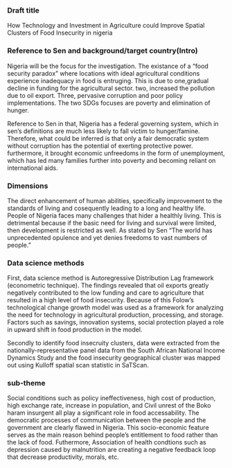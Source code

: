 ### Draft title

How Technology and Investment in Agriculture could Improve Spatial Clusters of Food Insecurity in nigeria

### Reference to Sen and background/target country(Intro)

Nigeria will be the focus for the investigation. The existance of a “food security paradox” where locations with ideal agricultural conditions experience inadequacy in food is entruging. This is due to one,gradual decline in funding for the agricultural sector. two, increased the pollution due to oil export. Three, pervasive corruption and poor policy implementations. The two SDGs focuses are poverty and elimination of hunger.

Reference to Sen in that, Nigeria has a federal governing system, which in sen’s definitions are much less likely to fall victim to hunger/famine. Therefore, what could be inferred is that only a fair democratic system without corruption has the potential of exerting protective power. furthermore, it brought economic unfreedoms in the form of unemployment, which has led many families further into poverty and becoming reliant on international aids.

### Dimensions

The direct enhancement of human abilities, specifically improvement to the standards of living and cosequently leading to a long and healthy life. People of Nigeria faces many challenges that hider a healthly living. This is detrimental because if the basic need for living and survival were limited, then development is restricted as well. As stated by Sen “The world has unprecedented opulence and yet denies freedoms to vast numbers of people.” 

### Data science methods

First, data science method is Autoregressive Distribution Lag framework (econometric technique). The findings revealed that oil exports greatly negatively contributed to the low funding and care to agriculture that resulted in a high level of food insecurity. Because of this Folow’s technological change growth model  was used as a framework for analyzing the need for technology in agricultural production, processing, and storage. Factors such as savings, innovation systems, social protection played a role in upward shift in food production in the model. 

Secondly to identify food insecruity clusters, data were extracted from the nationally-representative panel data from the South African National Income Dynamics Study and the food insecurity geographical cluster was mapped out using Kulloff spatial scan statistic in SaTScan. 

### sub-theme

Social conditions such as policy ineffectiveness, high cost of production, high exchange rate, increase in population, and Civil unrest of the Boko haram insurgent all play a significant role in food accessability. The democratic processes of communication between the people and the government are clearly flawed in Nigeria. This socio-economic feature serves as the main reason behind people’s entitlement to food rather than the lack of food. Futhermore, Association of health condtions such as depression caused by malnutrition are creating a negative feedback loop that decrease productivity, morals, etc.
